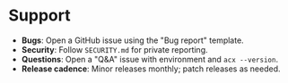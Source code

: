 # Support

- **Bugs**: Open a GitHub issue using the "Bug report" template.
- **Security**: Follow `SECURITY.md` for private reporting.
- **Questions**: Open a "Q&A" issue with environment and `acx --version`.
- **Release cadence**: Minor releases monthly; patch releases as needed.
